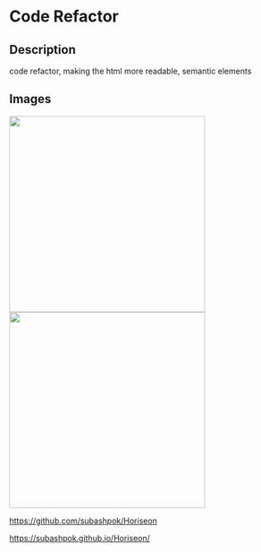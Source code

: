 # Code Refactor 
## Description
code refactor, making the html more readable, semantic elements
## Images
<img src="https://user-images.githubusercontent.com/101612928/160308189-d53d7011-72aa-4a3a-b85c-a0779dc3e27e.png" height="350" >

<img src="https://user-images.githubusercontent.com/101612928/160308261-060388f2-0327-4fc8-bc89-1549faa31c80.png" height="350" >

 https://github.com/subashpok/Horiseon
 
 https://subashpok.github.io/Horiseon/
